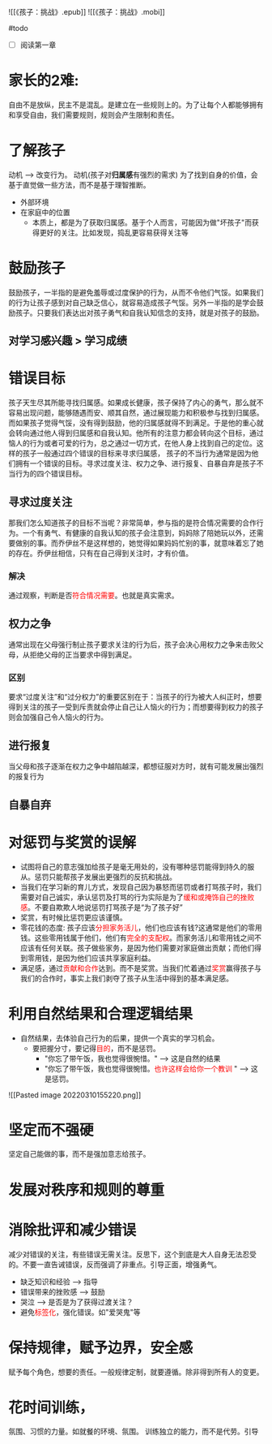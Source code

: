 ![[《孩子：挑战》.epub]]
![[《孩子：挑战》.mobi]]

#todo
- [ ] 阅读第一章

# 家长的2难: 

自由不是放纵，民主不是混乱。是建立在一些规则上的。为了让每个人都能够拥有和享受自由，我们需要规则，规则会产生限制和责任。

# 了解孩子
动机 --> 改变行为。
动机(孩子对**归属感**有强烈的需求)
为了找到自身的价值，会基于直觉做一些方法，而不是基于理智推断。

+ 外部环境
+ 在家庭中的位置
	+ 本质上，都是为了获取归属感。基于个人而言，可能因为做"坏孩子"而获得更好的关注。比如发现，捣乱更容易获得关注等

# 鼓励孩子
鼓励孩子，一半指的是避免羞辱或过度保护的行为，从而不令他们气馁。如果我们的行为让孩子感到对自己缺乏信心，就容易造成孩子气馁。另外一半指的是学会鼓励孩子。只要我们表达出对孩子勇气和自我认知信念的支持，就是对孩子的鼓励。

## 对学习感兴趣 > 学习成绩


# 错误目标
孩子天生尽其所能寻找归属感。如果成长健康，孩子保持了内心的勇气，那么就不容易出现问题，能够随遇而安、顺其自然，通过展现能力和积极参与找到归属感。而如果孩子觉得气馁，没有得到鼓励，他的归属感就得不到满足。于是他的重心就会转向通过他人得到归属感和自我认知。他所有的注意力都会转向这个目标，通过恼人的行为或者可爱的行为，总之通过一切方式，在他人身上找到自己的定位。这样的孩子一般通过四个错误的目标来寻求归属感，
孩子的不当行为通常是因为他们拥有一个错误的目标。寻求过度关注、权力之争、进行报复、自暴自弃是孩子不当行为的四个错误目标。

## 寻求过度关注
那我们怎么知道孩子的目标不当呢？非常简单，参与指的是符合情况需要的合作行为。一个有勇气、有健康的自我认知的孩子会注意到，妈妈除了陪她玩以外，还需要做别的事。而乔伊丝不是这样想的，她觉得如果妈妈忙别的事，就意味着忘了她的存在。乔伊丝相信，只有在自己得到关注时，才有价值。

### 解决
通过观察，判断是否<font color=#ff0000>符合情况需要</font>。也就是真实需求。

## 权力之争
通常出现在父母强行制止孩子要求关注的行为后，孩子会决心用权力之争来击败父母，从拒绝父母的正当要求中得到满足。

### 区别
要求“过度关注”和“过分权力”的重要区别在于：当孩子的行为被大人纠正时，想要得到关注的孩子一受到斥责就会停止自己让人恼火的行为；而想要得到权力的孩子则会加强自己令人恼火的行为。
## 进行报复
当父母和孩子逐渐在权力之争中越陷越深，都想征服对方时，就有可能发展出强烈的报复行为



## 自暴自弃


# 对惩罚与奖赏的误解
+ 试图将自己的意志强加给孩子是毫无用处的，没有哪种惩罚能得到持久的服从。惩罚只能帮孩子发展出更强烈的反抗和挑战。
+ 当我们在学习新的育儿方式，发现自己因为暴怒而惩罚或者打骂孩子时，我们需要对自己诚实，承认惩罚及打骂的行为实际是为了<font color=#ff0000>缓和或掩饰自己的挫败感</font>。不要自欺欺人地说惩罚打骂孩子是“为了孩子好”
+ 奖赏，有时候比惩罚更应该谨慎。
+ 零花钱的态度: 孩子应该<font color=#ff0000>分担家务活儿</font>，他们也应该有钱?这通常是他们的零用钱。这些零用钱属于他们，他们有<font color=#ff0000>完全的支配权</font>。而家务活儿和零用钱之间不应该有任何关联。孩子做些家务，是因为他们需要对家庭做出贡献；而他们得到零用钱，是因为他们应该共享家庭利益。
+ 满足感，通过<font color=#ff0000>贡献和合作</font>达到。而不是奖赏。当我们忙着通过<font color=#ff0000>奖赏</font>赢得孩子与我们的合作时，事实上我们剥夺了孩子从生活中得到的基本满足感。


# 利用自然结果和合理逻辑结果
+ 自然结果，去体验自己行为的后果，提供一个真实的学习机会。
	+ 要把握分寸，要记得<font color=#ff0000>目的</font>，而不是惩罚。
		+  "你忘了带午饭，我也觉得很惋惜。" --> 这是自然的结果
		+  "你忘了带午饭，我也觉得很惋惜。<font color=#ff0000>也许这样会给你一个教训</font> " --> 这是惩罚。

![[Pasted image 20220310155220.png]]


# 坚定而不强硬
坚定自己能做的事，而不是强加意志给孩子。

# 发展对秩序和规则的尊重



# 消除批评和减少错误

减少对错误的关注，有些错误无需关注。反思下，这个到底是大人自身无法忍受的。不要一直告诫错误，反而强调了非重点。引导正面，增强勇气。

+ 缺乏知识和经验 --> 指导
+ 错误带来的挫败感  --> 鼓励
+ 哭泣 --> 是否是为了获得过渡关注？
+ 避免<font color=#ff0000>标签化</font>，强化错误。如"爱哭鬼"等


# 保持规律，赋予边界，安全感
赋予每个角色，想要的责任。一般规律定制，就要遵循。除非得到所有人的变更。


# 花时间训练，
氛围、习惯的力量。如就餐的环境、氛围。
训练独立的能力，而不是代劳。引导


